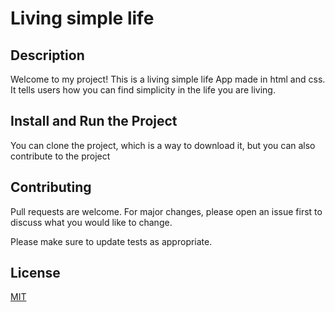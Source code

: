 # Living simple life 

## Description
Welcome to my project! This is a living simple life App made in html and css. It tells users how you can find simplicity in the life you are living.

## Install and Run the Project
You can clone the project, which is a way to download it, but you can also contribute to the project

## Contributing

Pull requests are welcome. For major changes, please open an issue first
to discuss what you would like to change.

Please make sure to update tests as appropriate.

## License

[MIT](https://choosealicense.com/licenses/mit/)
